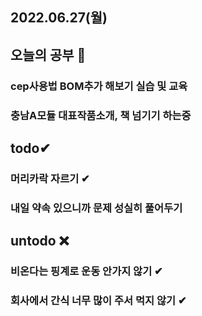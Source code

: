 ## 2022.06.27(월)

## 오늘의 공부 🎉
### cep사용법 BOM추가 해보기 실습 및 교육
### 충남A모듈 대표작품소개, 책 넘기기 하는중

## todo✔
### 머리카락 자르기 ✔
### 내일 약속 있으니까 문제 성실히 풀어두기 
 
## untodo ❌
### 비온다는 핑계로 운동 안가지 않기 ✔
### 회사에서 간식 너무 많이 주서 먹지 않기 ✔
